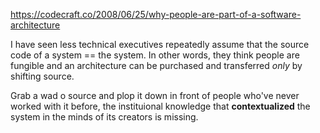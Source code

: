 <https://codecraft.co/2008/06/25/why-people-are-part-of-a-software-architecture>

I have seen less technical executives repeatedly assume that the source code of a system == the system. In other words, they think people are fungible and an architecture can be purchased and transferred *only* by shifting source.  

Grab a wad o source and plop it down in front of people who've never worked with it before, the instituional knowledge that __contextualized__ the system
in the minds of its creators is missing.

